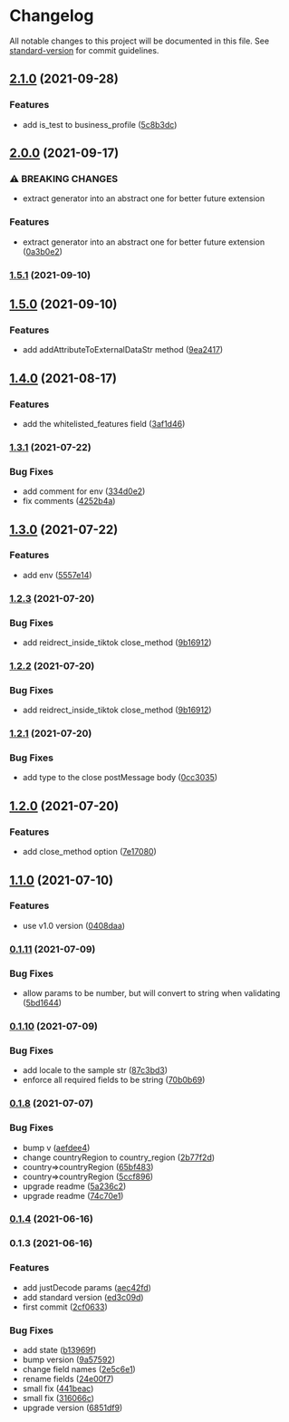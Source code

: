 # Changelog

All notable changes to this project will be documented in this file. See [standard-version](https://github.com/conventional-changelog/standard-version) for commit guidelines.

## [2.1.0](https://github.com/bytedance/TiktokBusinessPlugin/compare/v2.0.0...v2.1.0) (2021-09-28)


### Features

* add is_test to business_profile ([5c8b3dc](https://github.com/bytedance/TiktokBusinessPlugin/commit/5c8b3dcff467d8ec763be82920abaab0fe7e9d10))

## [2.0.0](https://github.com/bytedance/TiktokBusinessPlugin/compare/v1.5.1...v2.0.0) (2021-09-17)


### ⚠ BREAKING CHANGES

* extract generator into an abstract one for better future extension

### Features

* extract generator into an abstract one for better future extension ([0a3b0e2](https://github.com/bytedance/TiktokBusinessPlugin/commit/0a3b0e28d4d10a3d8f3b1b2d330dc05feb033af7))

### [1.5.1](https://github.com/bytedance/TiktokBusinessPlugin/compare/v1.5.0...v1.5.1) (2021-09-10)

## [1.5.0](https://github.com/bytedance/TiktokBusinessPlugin/compare/v1.4.0...v1.5.0) (2021-09-10)


### Features

* add addAttributeToExternalDataStr method ([9ea2417](https://github.com/bytedance/TiktokBusinessPlugin/commit/9ea2417782f74314f76a83a3d9d4bb0088d87fda))

## [1.4.0](https://github.com/bytedance/TiktokBusinessPlugin/compare/v1.3.1...v1.4.0) (2021-08-17)


### Features

* add the whitelisted_features field ([3af1d46](https://github.com/bytedance/TiktokBusinessPlugin/commit/3af1d4673d739ccd6ef0a32457b1d9a322ada4bd))

### [1.3.1](https://github.com/bytedance/TiktokBusinessPlugin/compare/v1.3.0...v1.3.1) (2021-07-22)


### Bug Fixes

* add comment for env ([334d0e2](https://github.com/bytedance/TiktokBusinessPlugin/commit/334d0e2063126c2ca9520bd34e39554a841ac1aa))
* fix comments ([4252b4a](https://github.com/bytedance/TiktokBusinessPlugin/commit/4252b4acd2081f2e197d66f7dfdec5d447234f20))

## [1.3.0](https://github.com/bytedance/TiktokBusinessPlugin/compare/v1.2.3...v1.3.0) (2021-07-22)


### Features

* add env ([5557e14](https://github.com/bytedance/TiktokBusinessPlugin/commit/5557e142fe339ea3d1681b57a812b76ddd7847b2))

### [1.2.3](https://github.com/bytedance/TiktokBusinessPlugin/compare/v1.2.1...v1.2.3) (2021-07-20)


### Bug Fixes

* add reidrect_inside_tiktok close_method ([9b16912](https://github.com/bytedance/TiktokBusinessPlugin/commit/9b16912b6f6c855df61a6344ae08cdb81b5985d0))

### [1.2.2](https://github.com/bytedance/TiktokBusinessPlugin/compare/v1.2.1...v1.2.2) (2021-07-20)


### Bug Fixes

* add reidrect_inside_tiktok close_method ([9b16912](https://github.com/bytedance/TiktokBusinessPlugin/commit/9b16912b6f6c855df61a6344ae08cdb81b5985d0))

### [1.2.1](https://github.com/bytedance/TiktokBusinessPlugin/compare/v1.2.0...v1.2.1) (2021-07-20)


### Bug Fixes

* add type to the close postMessage body ([0cc3035](https://github.com/bytedance/TiktokBusinessPlugin/commit/0cc3035e7c8b2a766df751275ab9d80c98751786))

## [1.2.0](https://github.com/bytedance/TiktokBusinessPlugin/compare/v1.1.0...v1.2.0) (2021-07-20)


### Features

* add close_method option ([7e17080](https://github.com/bytedance/TiktokBusinessPlugin/commit/7e170803b6f1e88db7ca558aa87efd86608f43b7))

## [1.1.0](https://github.com/bytedance/TiktokBusinessPlugin/compare/v0.1.11...v1.1.0) (2021-07-10)


### Features

* use v1.0 version ([0408daa](https://github.com/bytedance/TiktokBusinessPlugin/commit/0408daa19620b68671006618abe1e13082b62865))

### [0.1.11](https://github.com/bytedance/TiktokBusinessPlugin/compare/v0.1.10...v0.1.11) (2021-07-09)


### Bug Fixes

* allow params to be number, but will convert to string when validating ([5bd1644](https://github.com/bytedance/TiktokBusinessPlugin/commit/5bd16449c64e788fb3c5f1233f39de6fa38daa20))

### [0.1.10](https://github.com/bytedance/TiktokBusinessPlugin/compare/v0.1.8...v0.1.10) (2021-07-09)


### Bug Fixes

* add locale to the sample str ([87c3bd3](https://github.com/bytedance/TiktokBusinessPlugin/commit/87c3bd348430a9ea81409b382ee03c444ab94f87))
* enforce all required fields to be string ([70b0b69](https://github.com/bytedance/TiktokBusinessPlugin/commit/70b0b69407f4eea0bdcee508d6ba47e54020dc5a))

### [0.1.8](https://github.com/bytedance/TiktokBusinessPlugin/compare/v0.1.4...v0.1.8) (2021-07-07)


### Bug Fixes

* bump v ([aefdee4](https://github.com/bytedance/TiktokBusinessPlugin/commit/aefdee4138dc1eb4340c95da79b962876e7970d7))
* change countryRegion to country_region ([2b77f2d](https://github.com/bytedance/TiktokBusinessPlugin/commit/2b77f2d4502217b5b2c5dc5078a7f2b911350d32))
* country=>countryRegion ([65bf483](https://github.com/bytedance/TiktokBusinessPlugin/commit/65bf4834fe6427150e788ab9c0051d8f47220fc4))
* country=>countryRegion ([5ccf896](https://github.com/bytedance/TiktokBusinessPlugin/commit/5ccf8961b341ab23b83af6f93e0cd7c278e3f491))
* upgrade readme ([5a236c2](https://github.com/bytedance/TiktokBusinessPlugin/commit/5a236c268b842f1a92d69302f25d39cbd48d101b))
* upgrade readme ([74c70e1](https://github.com/bytedance/TiktokBusinessPlugin/commit/74c70e1e8e4072d2113aff91a38a57cbc9d3fa2e))

### [0.1.4](https://github.com/bytedance/TiktokBusinessPlugin/compare/v0.1.3...v0.1.4) (2021-06-16)

### 0.1.3 (2021-06-16)


### Features

* add justDecode params ([aec42fd](https://github.com/bytedance/TiktokBusinessPlugin/commit/aec42fd22abc1dca50882d10dab5ebd5ea067f22))
* add standard version ([ed3c09d](https://github.com/bytedance/TiktokBusinessPlugin/commit/ed3c09d8850038bd2e0470738f0c982a2f63d604))
* first commit ([2cf0633](https://github.com/bytedance/TiktokBusinessPlugin/commit/2cf0633d90df7e4a1ee9672a8f8f2aa7aa5f707f))


### Bug Fixes

* add state ([b13969f](https://github.com/bytedance/TiktokBusinessPlugin/commit/b13969f660a35e2376b8b9900549cb0b21bc2a1a))
* bump version ([9a57592](https://github.com/bytedance/TiktokBusinessPlugin/commit/9a5759280b1b880d58f1e8e9519e85f143f4dfed))
* change field names ([2e5c6e1](https://github.com/bytedance/TiktokBusinessPlugin/commit/2e5c6e1de4dd051252277beb201d65547913716e))
* rename fields ([24e00f7](https://github.com/bytedance/TiktokBusinessPlugin/commit/24e00f73fda82cf1b3e364e5d6b14521002609ac))
* small fix ([441beac](https://github.com/bytedance/TiktokBusinessPlugin/commit/441beacf213dd6486e274eba722deb4fd71f8c0c))
* small fix ([316066c](https://github.com/bytedance/TiktokBusinessPlugin/commit/316066cd84d567c7fa18f0e129a897758c97d8d5))
* upgrade version ([6851df9](https://github.com/bytedance/TiktokBusinessPlugin/commit/6851df9eb6722bfa0e18022124b5bddba89f3c66))
